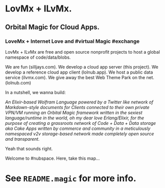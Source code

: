# LovMx + ILvMx.
## Orbital Magic for Cloud Apps.
### LoveMx + Internet Love and #virtual Magic #exchange

LovMx + ILvMx are free and open source nonprofit projects 
to host a global namespace of code/data/blobs.

We are fun (silljays.com).
We develop a cloud app server (this project).
We develop a reference cloud app client (lolnub.app). 
We host a public data service (ilvmx.com).
We give away the best Web Theme Park on the net. (lolnub.com)

In a nutshell, we wanna build: 
 
*An Elixir-based Wolfram Language 
powered by a Twitter like network 
of Markdown-style documents 
for Clients connected to their own private VPN/VM
running an Orbital Magic framework written in the 
sexiest language/runtime in the world, oh my dear love Erlang/Elixir, 
for the purpose of creating a grassroots network
of Code + Data + Data storage aka Cake Apps 
written by commerce and community 
in a *meticulously* namespaced 
v2v storage-based network made 
completely open source and transparent.*

Yeah that sounds right.

Welcome to #nubspace. Here, take this map...


# See `README.magic` for more info.